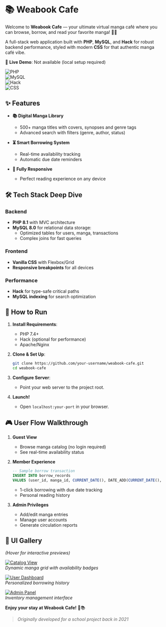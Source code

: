 # 📚 Weabook Cafe  

Welcome to **Weabook Cafe** — your ultimate virtual manga café where you can browse, borrow, and read your favorite manga! 📖✨  

A full-stack web application built with **PHP**, **MySQL**, and **Hack** for robust backend performance, styled with modern **CSS** for that authentic manga café vibe.  

🔗 **Live Demo**: Not available (local setup required)  

![PHP](https://img.shields.io/badge/Backend-PHP-purple)  
![MySQL](https://img.shields.io/badge/Database-MySQL-blue)  
![Hack](https://img.shields.io/badge/Performance-Hack-lightgrey)  
![CSS](https://img.shields.io/badge/Style-CSS-orange)  

## ✨ Features  

- **📚 Digital Manga Library**  
  - 500+ manga titles with covers, synopses and genre tags  
  - Advanced search with filters (genre, author, status)  

- **⏳ Smart Borrowing System**  
  - Real-time availability tracking  
  - Automatic due date reminders  

- **📱 Fully Responsive**  
  - Perfect reading experience on any device  

## 🛠️ Tech Stack Deep Dive  

### Backend  
- **PHP 8.1** with MVC architecture  
- **MySQL 8.0** for relational data storage:  
  - Optimized tables for users, manga, transactions  
  - Complex joins for fast queries  

### Frontend  
- **Vanilla CSS** with Flexbox/Grid  
- **Responsive breakpoints** for all devices  

### Performance  
- **Hack** for type-safe critical paths  
- **MySQL indexing** for search optimization  

## 🚀 How to Run  

1. **Install Requirements**:  
   - PHP 7.4+  
   - Hack (optional for performance)  
   - Apache/Nginx  

2. **Clone & Set Up**:  
   ```bash
   git clone https://github.com/your-username/weabook-cafe.git  
   cd weabook-cafe  
   ```  

3. **Configure Server**:  
   - Point your web server to the project root.  

4. **Launch!**  
   - Open `localhost:your-port` in your browser.
   

## 🎮 User Flow Walkthrough  

1. **Guest View**  
   - Browse manga catalog (no login required)  
   - See real-time availability status  

2. **Member Experience**  
   ```sql
   -- Sample borrow transaction
   INSERT INTO borrow_records 
   VALUES (user_id, manga_id, CURRENT_DATE(), DATE_ADD(CURRENT_DATE(), INTERVAL 7 DAY));
   ```
   - 1-click borrowing with due date tracking  
   - Personal reading history  

3. **Admin Privileges**  
   - Add/edit manga entries  
   - Manage user accounts  
   - Generate circulation reports  


## 📸 UI Gallery  
*(Hover for interactive previews)*  

[![Catalog View](https://github.com/user-attachments/assets/4fb53065-f7f3-4307-863c-23621c5156dd)](preview)  
*Dynamic manga grid with availability badges*

[![User Dashboard](https://github.com/user-attachments/assets/4ca37e46-aca7-49a2-a5e3-769b0b34e24b)](preview)  
*Personalized borrowing history*

[![Admin Panel](https://github.com/user-attachments/assets/88092f61-0528-474d-86e8-f40889b806e6)](preview)  
*Inventory management interface*

**Enjoy your stay at Weabook Cafe!** 🍵📚  

> *Originally developed for a school project back in 2021*  



